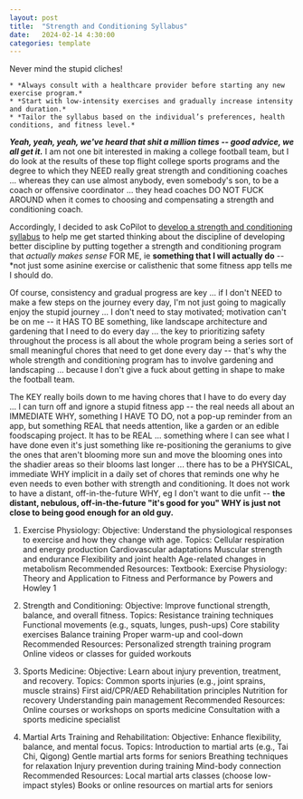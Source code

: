 ```yaml
---
layout: post
title:  "Strength and Conditioning Syllabus"
date:   2024-02-14 4:30:00
categories: template
---
```



Never mind the stupid cliches!  

    * *Always consult with a healthcare provider before starting any new exercise program.*
    * *Start with low-intensity exercises and gradually increase intensity and duration.*
    * *Tailor the syllabus based on the individual’s preferences, health conditions, and fitness level.*

***Yeah, yeah, yeah, we've heard that shit a million times -- good advice, we all get it.***  I am not one bit interested in making a college football team, but I do look at the results of these top flight college sports programs and the degree to which they NEED really great strength and conditioning coaches ... whereas they can use almost anybody, even somebody's son, to be a coach or offensive coordinator ... they head coaches DO NOT FUCK AROUND when it comes to choosing and compensating a strength and conditioning coach.  

Accordingly, I decided to ask CoPilot to [develop a strength and conditioning syllabus](https://sl.bing.net/dK3ib8cQvHE) to help me get started thinking about the discipline of developing better discipline by putting together a strength and conditioning program that *actually makes sense* FOR ME, ie **something that I will actually do** -- *not just some asinine exercise or calisthenic that some fitness app tells me I should do.

Of course, consistency and gradual progress are key ... if I don't NEED to make a few steps on the journey every day, I'm not just going to magically enjoy the stupid journey ... I don't need to stay motivated; motivation can't be on me -- it HAS TO BE something, like landscape architecture and gardening that I need to do every day ... the key to prioritizing safety throughout the process is all about the whole program being a series sort of small meaningful chores that need to get done every day -- that's why the whole strength and conditioning program has to involve gardening and landscaping ... because I don't give a fuck about getting in shape to make the football team.

The KEY really boils down to me having chores that I have to do every day ... I can turn off and ignore a stupid fitness app -- the real needs all about an IMMEDIATE WHY, something I HAVE TO DO, not a pop-up reminder from an app, but something REAL that needs attention, like a garden or an edible foodscaping project.  It has to be REAL ... something where I can see what I have done even it's just something like re-positioning the geraniums to give the ones that aren't blooming more sun and move the blooming ones into the shadier areas so their blooms last longer ... there has to be a PHYSICAL, immediate WHY implicit in a daily set of chores that reminds one why he even needs to even bother with strength and conditioning. It does not work to have a distant, off-in-the-future WHY, eg I don't want to die unfit -- **the distant, nebulous, off-in-the-future "it's good for you" WHY is just not close to being good enough for an old guy.**


1. Exercise Physiology:
Objective: Understand the physiological responses to exercise and how they change with age.
Topics:
Cellular respiration and energy production
Cardiovascular adaptations
Muscular strength and endurance
Flexibility and joint health
Age-related changes in metabolism
Recommended Resources:
Textbook: Exercise Physiology: Theory and Application to Fitness and Performance by Powers and Howley 1

2. Strength and Conditioning:
Objective: Improve functional strength, balance, and overall fitness.
Topics:
Resistance training techniques
Functional movements (e.g., squats, lunges, push-ups)
Core stability exercises
Balance training
Proper warm-up and cool-down
Recommended Resources:
Personalized strength training program
Online videos or classes for guided workouts

3. Sports Medicine:
Objective: Learn about injury prevention, treatment, and recovery.
Topics:
Common sports injuries (e.g., joint sprains, muscle strains)
First aid/CPR/AED
Rehabilitation principles
Nutrition for recovery
Understanding pain management
Recommended Resources:
Online courses or workshops on sports medicine
Consultation with a sports medicine specialist

4. Martial Arts Training and Rehabilitation:
Objective: Enhance flexibility, balance, and mental focus.
Topics:
Introduction to martial arts (e.g., Tai Chi, Qigong)
Gentle martial arts forms for seniors
Breathing techniques for relaxation
Injury prevention during training
Mind-body connection
Recommended Resources:
Local martial arts classes (choose low-impact styles)
Books or online resources on martial arts for seniors



